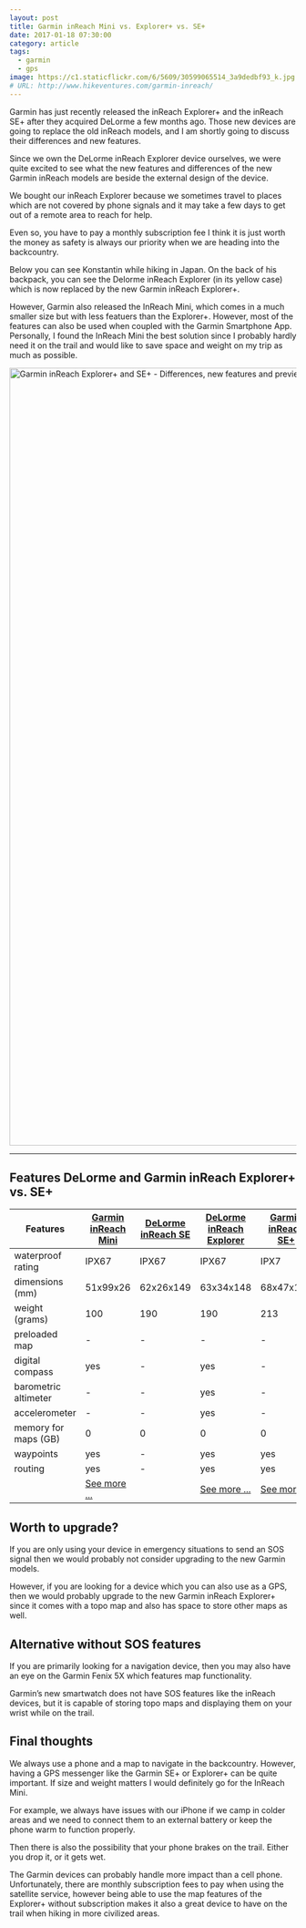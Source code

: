 ```yaml
---
layout: post
title: Garmin inReach Mini vs. Explorer+ vs. SE+
date: 2017-01-18 07:30:00
category: article
tags:
  - garmin
  - gps
image: https://c1.staticflickr.com/6/5609/30599065514_3a9dedbf93_k.jpg
# URL: http://www.hikeventures.com/garmin-inreach/
---
```


Garmin has just recently released the inReach Explorer+ and the inReach SE+ after they acquired DeLorme a few months ago. Those new devices are going to replace the old inReach models, and I am shortly going to discuss their differences and new features.

Since we own the DeLorme inReach Explorer device ourselves, we were quite excited to see what the new features and differences of the new Garmin inReach models are beside the external design of the device.

We bought our inReach Explorer because we sometimes travel to places which are not covered by phone signals and it may take a few days to get out of a remote area to reach for help.

Even so, you have to pay a monthly subscription fee I think it is just worth the money as safety is always our priority when we are heading into the backcountry.

Below you can see Konstantin while hiking in Japan. On the back of his backpack, you can see the Delorme inReach Explorer (in its yellow case) which is now replaced by the new Garmin inReach Explorer+.

However, Garmin also released the InReach Mini, which comes in a much smaller size but with less featuers than the Explorer+. However, most of the features can also be used when coupled with the Garmin Smartphone App. Personally, I found the InReach Mini the best solution since I probably hardly need it on the trail and would like to save space and weight on my trip as much as possible.

<img src="https://c1.staticflickr.com/6/5609/30599065514_3a9dedbf93_k.jpg" width="2048" height="1365"  alt="Garmin inReach Explorer+ and SE+ - Differences, new features and preview">
  
<!--more-->

---

<h2>Features DeLorme and Garmin inReach Explorer+ vs. SE+</h2>
<div class="table-responsive">
<table class="table">
<thead><tr><th>Features</th><th><a rel="nofollow" href="https://amzn.to/2K0Yit9" >Garmin inReach Mini</a></th><th><a rel="nofollow" href="http://amzn.to/2jYe2kg" >DeLorme inReach SE</a></th><th><a rel="nofollow" href="http://amzn.to/2k3sk73" >DeLorme inReach Explorer</a></th><th> <a rel="nofollow" href="http://www.avantlink.com/click.php?tt=cl&mi=10248&pw=150351&url=https%3A%2F%2Fwww.rei.com%2Fproduct%2F119864%2Fgarmin-inreach-se-2-way-satellite-communicator" >Garmin inReach SE+</a></th><th><a rel="nofollow" href="http://www.avantlink.com/click.php?tt=cl&mi=10248&pw=150351&url=https%3A%2F%2Fwww.rei.com%2Fproduct%2F119863%2Fgarmin-inreach-explorer-satellite-communicator" >Garmin inReach Explorer+</a></th></tr></thead><tbody>
<tr><td>waterproof rating</td><td>IPX67</td><td>IPX67</td><td>IPX67</td><td>IPX7</td><td>IPX7</td></tr>
<tr><td>dimensions (mm)</td><td>51x99x26</td><td>62x26x149</td><td>63x34x148</td><td>68x47x164</td><td>68x38x164</td></tr>
<tr><td>weight (grams)</td><td>100</td><td>190</td><td>190</td><td>213</td><td>213</td></tr>
<tr><td>preloaded map</td><td>-</td><td>-</td><td>-</td><td>-</td><td>yes</td></tr>
<tr><td>digital compass</td><td>yes</td><td>-</td><td>yes</td><td>-</td><td>yes</td></tr>
<tr><td>barometric altimeter</td><td>-</td><td>-</td><td>yes</td><td>-</td><td>yes</td></tr>
<tr><td>accelerometer</td><td>-</td><td>-</td><td>yes</td><td>-</td><td>yes</td></tr>
<tr><td>memory for maps (GB)</td><td>0</td><td>0</td><td>0</td><td>0</td><td>2</td></tr>
<tr><td>waypoints</td><td>yes</td><td>-</td><td>yes</td><td>yes</td><td>yes</td></tr>
<tr><td>routing</td><td>yes</td><td>-</td><td>yes</td><td>yes</td><td>yes</td></tr>
<tr><td></td><td><a rel="nofollow" href="http://www.avantlink.com/click.php?tt=cl&merchant_id=e295c418-295a-447c-b265-734e25f82503&website_id=7d5372d8-f2b7-475c-9dd9-ac7bf6d29582&url=https%3A%2F%2Fwww.rei.com%2Fproduct%2F140110%2Fgarmin-inreach-mini-2-way-satellite-communicator"  class="btn btn-danger" role="button">See more ...</a></td><td></td><td><a rel="nofollow" href="http://www.avantlink.com/click.php?tt=cl&mi=10248&pw=150351&url=https%3A%2F%2Fwww.rei.com%2Fproduct%2F119864%2Fgarmin-inreach-se-2-way-satellite-communicator"  class="btn btn-danger" role="button">See more ...</a></td><td><a rel="nofollow" href="http://www.avantlink.com/click.php?tt=cl&mi=10248&pw=150351&url=https%3A%2F%2Fwww.rei.com%2Fproduct%2F119863%2Fgarmin-inreach-explorer-satellite-communicator"  class="btn btn-danger" role="button">See more ...</a></td></tr>

</tbody></table>
</div>




## Worth to upgrade?
If you are only using your device in emergency situations to send an SOS signal then we would probably not consider upgrading to the new Garmin models.

However, if you are looking for a device which you can also use as a GPS, then we would probably upgrade to the new Garmin inReach Explorer+ since it comes with a topo map and also has space to store other maps as well.

## Alternative without SOS features
If you are primarily looking for a navigation device, then you may also have an eye on the Garmin Fenix 5X which features map functionality.

Garmin’s new smartwatch does not have SOS features like the inReach devices, but it is capable of storing topo maps and displaying them on your wrist while on the trail.

## Final thoughts
We always use a phone and a map to navigate in the backcountry. However, having a GPS messenger like the Garmin SE+ or Explorer+ can be quite important. If size and weight matters I would definitely go for the InReach Mini.

For example, we always have issues with our iPhone if we camp in colder areas and we need to connect them to an external battery or keep the phone warm to function properly.

Then there is also the possibility that your phone brakes on the trail. Either you drop it, or it gets wet.

The Garmin devices can probably handle more impact than a cell phone. Unfortunately, there are monthly subscription fees to pay when using the satellite service, however being able to use the map features of the Explorer+ without subscription makes it also a great device to have on the trail when hiking in more civilized areas.
